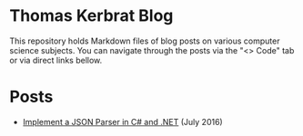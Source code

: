 # Thomas Kerbrat Blog

This repository holds Markdown files of blog posts on various computer science subjects.
You can navigate through the posts via the "<> Code" tab or via direct links bellow.



# Posts

- [Implement a JSON Parser in C# and .NET](2016/07/implement_json_parser_cshap_dotnet.md) (July 2016)
